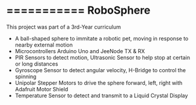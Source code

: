 ===========
RoboSphere
===========

This project was part of a 3rd-Year curriculum

- A ball-shaped sphere to immitate a robotic pet, moving in response to nearby external motion
- Microcontrollers Arduino Uno and JeeNode TX & RX 
- PIR Sensors to detect motion, Ultrasonic Sensor to help stop at certain or long distances
- Gyroscope Sensor to detect angular velocity, H-Bridge to control the spinning
- Unipolar Stepper Motors to drive the sphere forward, left, right with Adafruit Motor Shield
- Temperature Sensor to detect and transmit to a Liquid Crystal Display
